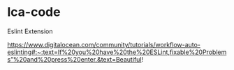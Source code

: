 # lca-code

Eslint Extension

https://www.digitalocean.com/community/tutorials/workflow-auto-eslinting#:~:text=If%20you%20have%20the%20ESLint,fixable%20Problems”%20and%20press%20enter.&text=Beautiful!